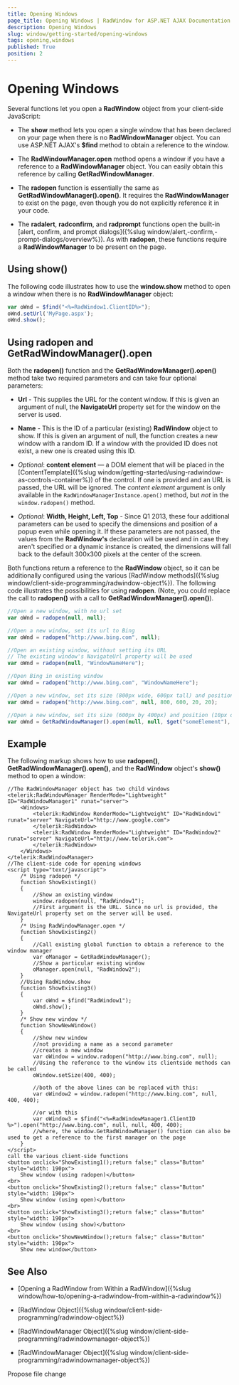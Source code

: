 ```yaml
---
title: Opening Windows
page_title: Opening Windows | RadWindow for ASP.NET AJAX Documentation
description: Opening Windows
slug: window/getting-started/opening-windows
tags: opening,windows
published: True
position: 2
---
```


# Opening Windows

Several functions let you open a **RadWindow** object from your client-side JavaScript:

* The **show** method lets you open a single window that has been declared on your page when there is no **RadWindowManager** object. You can use ASP.NET AJAX's **$find** method to obtain a reference to the window.

* The **RadWindowManager.open** method opens a window if you have a reference to a **RadWindowManager** object. You can easily obtain this reference by calling **GetRadWindowManager**.

* The **radopen** function is essentially the same as **GetRadWindowManager().open()**. It requires the **RadWindowManager** to exist on the page, even though you do not explicitly reference it in your code.

* The **radalert**, **radconfirm**, and **radprompt** functions open the built-in [alert, confirm, and prompt dialogs]({%slug window/alert,-confirm,-prompt-dialogs/overview%}). As with **radopen**, these functions require a **RadWindowManager** to be present on the page.

## Using show()

The following code illustrates how to use the **window.show** method to open a window when there is no **RadWindowManager** object:

````JavaScript	
var oWnd = $find("<%=RadWindow1.ClientID%>");
oWnd.setUrl('MyPage.aspx');
oWnd.show();	
````

## Using radopen and GetRadWindowManager().open

Both the **radopen()** function and the **GetRadWindowManager().open()** method take two required parameters and can take four optional parameters:

* **Url** - This supplies the URL for the content window. If this is given an argument of null, the **NavigateUrl** property set for the window on the server is used.

* **Name** - This is the ID of a particular (existing) **RadWindow** object to show. If this is given an argument of null, the function creates a new window with a random ID. If a window with the provided ID does not exist, a new one is created using this ID.

* *Optional*: **content element** — a DOM element that will be placed in the [ContentTemplate]({%slug window/getting-started/using-radwindow-as-controls-container%}) of the control. If one is provided and an URL is passed, the URL will be ignored. The *content element* argument is only available in the `RadWindowManagerInstance.open()` method, but *not* in the `window.radopen()` method.

* *Optional*: **Width, Height, Left, Top** - Since Q1 2013, these four additional parameters can be used to specify the dimensions and position of a popup even while opening it. If these parameters are not passed, the values from the **RadWindow's** declaration will be used and in case they aren't specified or a dynamic instance is created, the dimensions will fall back to the default 300x300 pixels at the center of the screen.

Both functions return a reference to the **RadWindow** object, so it can be additionally configured using the various [RadWindow methods]({%slug window/client-side-programming/radwindow-object%}). The following code illustrates the possibilities for using **radopen**. (Note, you could replace the call to **radopen()** with a call to **GetRadWindowManager().open()**).

````JavaScript	
//Open a new window, with no url set
var oWnd = radopen(null, null);

//Open a new window, set its url to Bing
var oWnd = radopen("http://www.bing.com", null);

//Open an existing window, without setting its URL
// The existing window's NavigateUrl property will be used
var oWnd = radopen(null, "WindowNameHere");

//Open Bing in existing window
var oWnd = radopen("http://www.bing.com", "WindowNameHere");

//Open a new window, set its size (800px wide, 600px tall) and position (20px offset from left and top)
var oWnd = radopen("http://www.bing.com", null, 800, 600, 20, 20);

//Open a new window, set its size (600px by 400px) and position (10px offset) and put a DOM element with id "someElement" in its ContentTemplate
var oWnd = GetRadWindowManager().open(null, null, $get("someElement"), 600, 400, 10, 10);
````

## Example

The following markup shows how to use **radopen()**, **GetRadWindowManager().open()**, and the **RadWindow** object's **show()** method to open a window:

````ASP.NET
//The RadWindowManager object has two child windows
<telerik:RadWindowManager RenderMode="Lightweight" ID="RadWindowManager1" runat="server">
	<Windows>
		<telerik:RadWindow RenderMode="Lightweight" ID="RadWindow1" runat="server" NavigateUrl="http://www.google.com">
		</telerik:RadWindow>
		<telerik:RadWindow RenderMode="Lightweight" ID="RadWindow2" runat="server" NavigateUrl="http://www.telerik.com">
		</telerik:RadWindow>
	</Windows>
</telerik:RadWindowManager>
//The client-side code for opening windows
<script type="text/javascript">
	/* Using radopen */
	function ShowExisting1()
	{
		//Show an existing window
		window.radopen(null, "RadWindow1");
		//First argument is the URL. Since no url is provided, the NavigateUrl property set on the server will be used.
	}
	/* Using RadWindowManager.open */
	function ShowExisting2()
	{
		//Call existing global function to obtain a reference to the window manager
		var oManager = GetRadWindowManager();
		//Show a particular existing window
		oManager.open(null, "RadWindow2");
	}
	//Using RadWindow.show
	function ShowExisting3()
	{
		var oWnd = $find("RadWindow1");
		oWnd.show();
	}
	/* Show new window */
	function ShowNewWindow()
	{
		//Show new window
		//not providing a name as a second parameter
		//creates a new window
		var oWindow = window.radopen("http://www.bing.com", null);
		//Using the reference to the window its clientside methods can be called
		oWindow.setSize(400, 400);

		//both of the above lines can be replaced with this:
		var oWindow2 = window.radopen("http://www.bing.com", null, 400, 400);

		//or with this
		var oWindow3 = $find("<%=RadWindowManager1.ClientID %>").open("http://www.bing.com", null, null, 400, 400);
		//where, the window.GetRadWindowManager() function can also be used to get a reference to the first manager on the page
	}
</script>
call the various client-side functions
<button onclick="ShowExisting1();return false;" class="Button" style="width: 190px">
	Show window (using radopen)</button>
<br>
<button onclick="ShowExisting2();return false;" class="Button" style="width: 190px">
	Show window (using open)</button>
<br>
<button onclick="ShowExisting3();return false;" class="Button" style="width: 190px">
	Show window (using show)</button>
<br>
<button onclick="ShowNewWindow();return false;" class="Button" style="width: 190px">
	Show new window</button>
````



## See Also

 * [Opening a RadWindow from Within a RadWindow]({%slug window/how-to/opening-a-radwindow-from-within-a-radwindow%})

 * [RadWindow Object]({%slug window/client-side-programming/radwindow-object%})

 * [RadWindowManager Object]({%slug window/client-side-programming/radwindowmanager-object%})

 * [RadWindowManager Object]({%slug window/client-side-programming/radwindowmanager-object%})
 
 Propose file change
